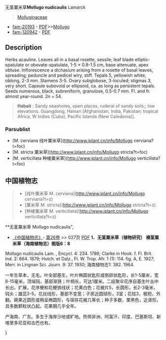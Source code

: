 无茎粟米草**Mollugo nudicaulis** Lamarck

> [Molluginaceae](http://www.iplant.cn/info/Molluginaceae?t=foc)
* [fam-20193](http://www.iplant.cn/foc/fam/20193) - [PDF](http://www.iplant.cn/foc/pdf/Molluginaceae.pdf)>>[Mollugo](http://www.iplant.cn/info/Mollugo?t=foc)
* [fam-120942](http://www.iplant.cn/foc/fam/120942) - [PDF](http://www.iplant.cn/foc/pdf/Mollugo.pdf)

## Description

Herbs acauline. Leaves all in a basal rosette, sessile; leaf blade elliptic-spatulate or obovate-spatulate, 1-5 × 0.8-1.5 cm, base attenuate, apex obtuse. Inflorescence a dichasium arising from a rosette of basal leaves, spreading; peduncle and pedicel wiry, stiff. Tepals 5, yellowish white, oblong, 2-3 mm. Stamens 3-5. Ovary subglobose, 3-loculed; stigmas 3, very short. Capsule subovoid or ellipsoid, ca. as long as persistent tepals. Seeds numerous, black, subreniform, granulose, 0.5-0.7 mm. Fl. and fr. almost year-round. 2n = 54.


> **Habait** : 
> Sandy seashores, open places, ruderal of sandy soils;; low elevations. Guangdong, Hainan [Afghanistan, India, Pakistan; tropical Africa, W Indies (Cuba), Pacific Islands (New Caledonia)].

### Parsublist

* [M.  cerviana  线叶粟米草](http://www.iplant.cn/info/Mollugo cerviana?t=foc)
* [M.  stricta  粟米草](http://www.iplant.cn/info/Mollugo stricta?t=foc)
* [M.  verticillata  种棱粟米草](http://www.iplant.cn/info/Mollugo verticillata?t=foc)

## 中国植物志

> * [线叶粟米草  M.  cerviana](http://www.iplant.cn/info/Mollugo cerviana?t=z)
> * [粟米草  M.  stricta](http://www.iplant.cn/info/Mollugo stricta?t=z)
> * [种棱粟米草  M.  verticillata](http://www.iplant.cn/info/Mollugo verticillata?t=z)


**无茎粟米草 Mollugo nudicaulis",


* [《中国植物志》](http://www.iplant.cn/frps)- [第26卷](http://www.iplant.cn/frps/vol/26) >> 027页 [PDF](http://www.iplant.cn/frps/pdf/26/027.pdf)
**1．无茎粟米草（植物研究） 裸茎粟米草（海南植物志）图版6：8**

Mollugo nudicaulis Lam. , Encycl. 4: 234. 1786; Clarke in Hook. f. Fl. Brit. Ind. 2: 664. 1879; Hutch. et Dalz., Fl. W. Trop. Afr. 1 (1): 114. fig. A, E. 1927; Merr. in Lingnan Sci. Journ. 9: 37. 1930; 海南植物志1: 382. 1964.

一年生草本，无毛。叶全部基生，叶片椭圆状匙形或倒卵状匙形，长1-5厘米，宽8-15毫米，顶端钝，基部渐狭；叶柄长，可达1厘米。二歧聚伞花序自基生叶丛中长出，扩展，花序梗和花梗铁线状；花黄白色；花被片5，长圆形，长2-3毫米，钝头；雄蕊3-5，花丝线形，基部不变宽；子房近圆球形，3室；花柱3，极短，外翻。蒴果近圆形或稍呈椭圆形，与宿存花被几等长；种子多数，栗黑色，近肾形，具多数颗粒状凸起。花果期几乎全年。

产海南、广东。多生于海岸沙地或旷地。热带非洲、阿富汗、印度、巴基斯坦、新喀里多尼亚和古巴也有。

}